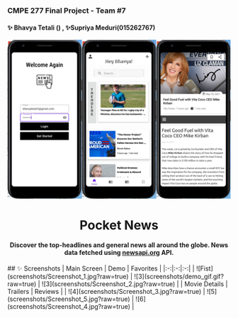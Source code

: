 ### CMPE 277 Final Project - Team #7
#### ✨ Bhavya Tetali () , ✨Supriya Meduri(015262767)

![Screen](https://github.com/supriyameduri9/AppFinalProject/blob/main/PocketNews-Screenshots/PocketNews-Merge.jpg)
<h1 align="center">Pocket News</h1>
<h4 align="center">
	Discover the top-headlines and general news all around the globe. News data fetched using <a href="https://newsapi.org/">newsapi.org</a> API.
</h4>
## ✨ Screenshots
| Main Screen | Demo |  Favorites |
|:-:|:-:|:-:|
| ![Fist](screenshots/Screenshot_1.jpg?raw=true) | ![3](screenshots/demo_gif.gif?raw=true) | ![3](screenshots/Screenshot_2.jpg?raw=true) |
| Movie Details | Trailers |  Reviews |
| ![4](screenshots/Screenshot_3.jpg?raw=true) | ![5](screenshots/Screenshot_5.jpg?raw=true) | ![6](screenshots/Screenshot_4.jpg?raw=true) |
